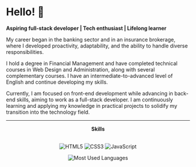 # Hello! 👋

**Aspiring full-stack developer | Tech enthusiast | Lifelong learner**

My career began in the banking sector and in an insurance brokerage, where I developed proactivity, adaptability, and the ability to handle diverse responsibilities.

I hold a degree in Financial Management and have completed technical courses in Web Design and Administration, along with several complementary courses. I have an intermediate-to-advanced level of English and continue developing my skills.

Currently, I am focused on front-end development while advancing in back-end skills, aiming to work as a full-stack developer. I am continuously learning and applying my knowledge in practical projects to solidify my transition into the technology field.


---

<div align="center">
<b>Skills</b><br><br>

![HTML5](https://img.shields.io/badge/HTML-000?style=for-the-badge&logo=html5&logoColor=30A3DC)
![CSS3](https://img.shields.io/badge/CSS3-000?style=for-the-badge&logo=css3&logoColor=E94D5F)
![JavaScript](https://img.shields.io/badge/JavaScript-000?style=for-the-badge&logo=javascript&logoColor=30A3DC)


<img src="https://github-readme-stats.vercel.app/api/top-langs/?username=MVinsos&layout=compact&hide_border=true&title_color=00FFAA&text_color=00FFAA&bg_color=000000" alt="Most Used Languages" />

</div>
<!--
**MVinsos/MVinsos** is a ✨ _special_ ✨ repository because its `README.md` (this file) appears on your GitHub profile.

Here are some ideas to get you started:

- 🔭 I’m currently working on ...
- 🌱 I’m currently learning ...
- 👯 I’m looking to collaborate on ...
- 🤔 I’m looking for help with ...
- 💬 Ask me about ...
- 📫 How to reach me: ...
- 😄 Pronouns: ...
- ⚡ Fun fact: ...
-->
